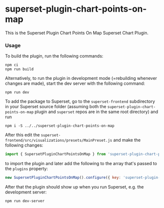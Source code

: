 # superset-plugin-chart-points-on-map

This is the Superset Plugin Chart Points On Map Superset Chart Plugin.

### Usage

To build the plugin, run the following commands:

```
npm ci
npm run build
```

Alternatively, to run the plugin in development mode (=rebuilding whenever changes are made), start the dev server with the following command:

```
npm run dev
```

To add the package to Superset, go to the `superset-frontend` subdirectory in your Superset source folder (assuming both the `superset-plugin-chart-points-on-map` plugin and `superset` repos are in the same root directory) and run
```
npm i -S ../../superset-plugin-chart-points-on-map
```

After this edit the `superset-frontend/src/visualizations/presets/MainPreset.js` and make the following changes:

```js
import { SupersetPluginChartPointsOnMap } from 'superset-plugin-chart-points-on-map';
```

to import the plugin and later add the following to the array that's passed to the `plugins` property:
```js
new SupersetPluginChartPointsOnMap().configure({ key: 'superset-plugin-chart-points-on-map' }),
```

After that the plugin should show up when you run Superset, e.g. the development server:

```
npm run dev-server
```
